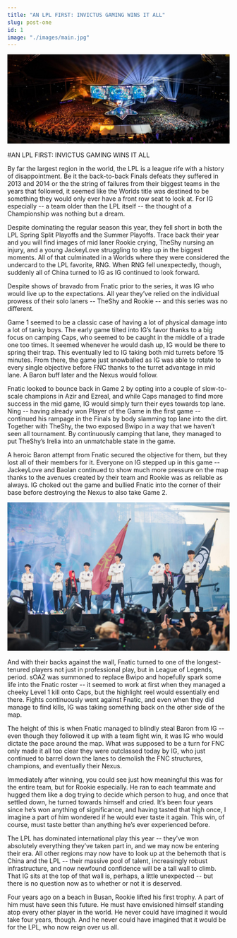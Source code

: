 ```yaml
---
title: "AN LPL FIRST: INVICTUS GAMING WINS IT ALL"
slug: post-one
id: 1
image: "./images/main.jpg"
---
```


<!-- markdownlint-disable MD033 -->

<img class="title-image" src="./images/main.jpg" alt="Title"/>

#AN LPL FIRST: INVICTUS GAMING WINS IT ALL

By far the largest region in the world, the LPL is a league rife with a history of disappointment. Be it the back-to-back Finals defeats they suffered in 2013 and 2014 or the the string of failures from their biggest teams in the years that followed, it seemed like the Worlds title was destined to be something they would only ever have a front row seat to look at. For IG especially -- a team older than the LPL itself -- the thought of a Championship was nothing but a dream.

Despite dominating the regular season this year, they fell short in both the LPL Spring Split Playoffs and the Summer Playoffs. Trace back their year and you will find images of mid laner Rookie crying, TheShy nursing an injury, and a young JackeyLove struggling to step up in the biggest moments. All of that culminated in a Worlds where they were considered the undercard to the LPL favorite, RNG. When RNG fell unexpectedly, though, suddenly all of China turned to IG as IG continued to look forward.

Despite shows of bravado from Fnatic prior to the series, it was IG who would live up to the expectations. All year they’ve relied on the individual prowess of their solo laners -- TheShy and Rookie -- and this series was no different.

Game 1 seemed to be a classic case of having a lot of physical damage into a lot of tanky boys. The early game tilted into IG’s favor thanks to a big focus on camping Caps, who seemed to be caught in the middle of a trade one too times. It seemed whenever he would dash up, IG would be there to spring their trap. This eventually led to IG taking both mid turrets before 15 minutes. From there, the game just snowballed as IG was able to rotate to every single objective before FNC thanks to the turret advantage in mid lane. A Baron buff later and the Nexus would follow.

Fnatic looked to bounce back in Game 2 by opting into a couple of slow-to-scale champions in Azir and Ezreal, and while Caps managed to find more success in the mid game, IG would simply turn their eyes towards top lane. Ning -- having already won Player of the Game in the first game -- continued his rampage in the Finals by body slamming top lane into the dirt. Together with TheShy, the two exposed Bwipo in a way that we haven’t seen all tournament. By continuously camping that lane, they managed to put TheShy’s Irelia into an unmatchable state in the game.

A heroic Baron attempt from Fnatic secured the objective for them, but they lost all of their members for it. Everyone on IG stepped up in this game -- JackeyLove and Baolan continued to show much more pressure on the map thanks to the avenues created by their team and Rookie was as reliable as always. IG choked out the game and bullied Fnatic into the corner of their base before destroying the Nexus to also take Game 2.

<img src="./images/picture1.jpg" alt="Title"/>

And with their backs against the wall, Fnatic turned to one of the longest-tenured players not just in professional play, but in League of Legends, period. sOAZ was summoned to replace Bwipo and hopefully spark some life into the Fnatic roster -- it seemed to work at first when they managed a cheeky Level 1 kill onto Caps, but the highlight reel would essentially end there. Fights continuously went against Fnatic, and even when they did manage to find kills, IG was taking something back on the other side of the map.

The height of this is when Fnatic managed to blindly steal Baron from IG -- even though they followed it up with a team fight win, it was IG who would dictate the pace around the map. What was supposed to be a turn for FNC only made it all too clear they were outclassed today by IG, who just continued to barrel down the lanes to demolish the FNC structures, champions, and eventually their Nexus.

Immediately after winning, you could see just how meaningful this was for the entire team, but for Rookie especially. He ran to each teammate and hugged them like a dog trying to decide which person to hug, and once that settled down, he turned towards himself and cried. It’s been four years since he’s won anything of significance, and having tasted that high once, I imagine a part of him wondered if he would ever taste it again. This win, of course, must taste better than anything he’s ever experienced before.

The LPL has dominated international play this year -- they’ve won absolutely everything they’ve taken part in, and we may now be entering their era. All other regions may now have to look up at the behemoth that is China and the LPL -- their massive pool of talent, increasingly robust infrastructure, and now newfound confidence will be a tall wall to climb. That IG sits at the top of that wall is, perhaps, a little unexpected -- but there is no question now as to whether or not it is deserved.

Four years ago on a beach in Busan, Rookie lifted his first trophy. A part of him must have seen this future. He must have envisioned himself standing atop every other player in the world. He never could have imagined it would take four years, though. And he never could have imagined that it would be for the LPL, who now reign over us all. 
